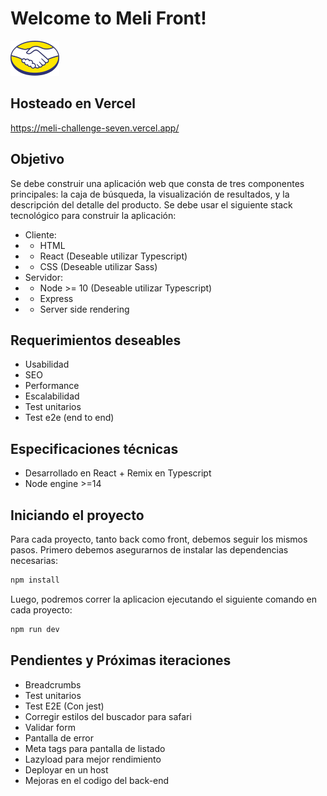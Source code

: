 
# Welcome to Meli Front!
![logo meli](https://github.com/hernnanvera/meli-challenge/blob/main/meli-front/public/icons/logo-meli.png)

## Hosteado en Vercel
https://meli-challenge-seven.vercel.app/

## Objetivo
Se debe construir una aplicación web que consta de tres componentes principales: la caja de búsqueda, la visualización de resultados, y la
descripción del detalle del producto.
Se debe usar el siguiente stack tecnológico para construir la aplicación:
 - Cliente:
 - - HTML
 - - React (Deseable utilizar Typescript)
 - - CSS (Deseable utilizar Sass)
 - Servidor:
 - - Node >= 10 (Deseable utilizar Typescript)
 - - Express
 - - Server side rendering

## Requerimientos deseables
 - Usabilidad
 - SEO
 - Performance
 - Escalabilidad
 - Test unitarios
 - Test e2e (end to end)

## Especificaciones técnicas
 - Desarrollado en React + Remix en Typescript
 - Node engine >=14
  
## Iniciando el proyecto
Para cada proyecto, tanto back como front, debemos seguir los mismos pasos. Primero debemos asegurarnos de instalar las dependencias necesarias:
```sh
npm install
```

Luego, podremos correr la aplicacion ejecutando el siguiente comando en cada proyecto:
```sh
npm run dev
```

## Pendientes y Próximas iteraciones
- Breadcrumbs
- Test unitarios
- Test E2E (Con jest)
- Corregir estilos del buscador para safari
- Validar form 
- Pantalla de error
- Meta tags para pantalla de listado
- Lazyload para mejor rendimiento
- Deployar en un host
- Mejoras en el codigo del back-end
